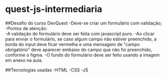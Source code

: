 # quest-js-intermediaria

##Desafio do curso DevQuest
-Deve-se criar um formulário com validação;
<br>
-Pontos de atenção:
<br>
-A validação do formulário deve ser feita com
javascript puro.
-Ao clicar para enviar o formulário, se caso
algum campo não estiver preenchido, a borda
do input deve ficar vermelha e uma mensagem
de "campo obrigatório" deve aparecer embaixo
do campo que não foi preenchido, conforme o
figma.
-O fundo do formulário deve ser feito usando a
imagem em anexo na aula.

##Tecnologias usadas
-HTML
-CSS
-JS
